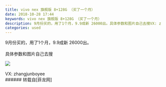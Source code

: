 ```yaml
---
title: vivo nex 旗舰版 8+128G （买了一个月）
date: 2018-10-28 17:44
keywords: vivo nex 旗舰版 8+128G （买了一个月）
description: 9月份买的，用了1个月，9.9成新 26000出。具体参数和图片自己去搜VX: zhangjunboyee
categories: used
---
```

<td class="t_f" id="postmessage_2180744">

9月份买的，用了1个月，9.9成新 26000出。<br/>
<br/>
具体参数和图片自己去搜

<img aid="976047" data-cf-modified-d17db87623530fd9d7c279d3-="" file="data/attachment/forum/201810/28/174408w5wnbwbzx5jbgb8v.png.thumb.jpg" id="aimg_976047" inpost="1" onclick="" onmouseover="" src="http://www.flw.ph/data/attachment/forum/201810/28/174408w5wnbwbzx5jbgb8v.png" style="cursor:pointer" zoomfile="data/attachment/forum/201810/28/174408w5wnbwbzx5jbgb8v.png"/>


<br/>
<br/>
VX: zhangjunboyee<br/>
</td>
###### 转载自[菲龙网]